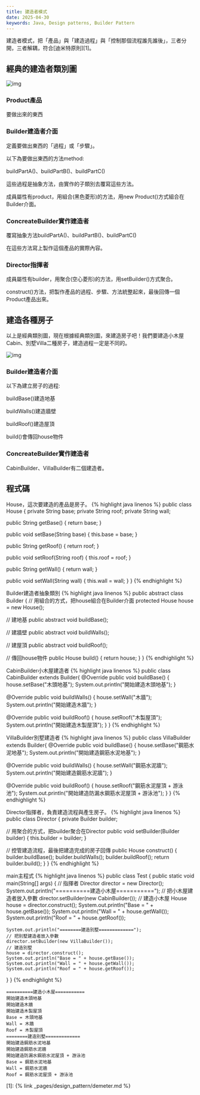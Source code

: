 ```yaml
---
title: 建造者模式
date: 2025-04-30
keywords: Java, Design patterns, Builder Pattern
---
```

建造者模式，把「產品」與「建造過程」與「控制那個流程誰先誰後」，三者分開，三者解耦，符合[迪米特原則][1]。

## 經典的建造者類別圖
![img]({{site.imgurl}}/pattern/builder1.png)

### Product產品
要做出來的東西

### Builder建造者介面
定義要做出東西的「過程」或「步驟」。

以下為要做出東西的方法method:

buildPartA()、buildPartB()、buildPartC()

這些過程是抽象方法，由實作的子類別去覆寫這些方法。

成員屬性有product，用組合(黑色菱形)的方法，用new Product()方式組合在Builder介面。

### ConcreateBuilder實作建造者
覆寫抽象方法buildPartA()、buildPartB()、buildPartC()

在這些方法寫上製作這個產品的實際內容。

### Director指揮者
成員屬性有builder，用聚合(空心菱形)的方法，用setBuilder()方式聚合。

construct()方法，把製作產品的過程、步驟、方法統整起來，最後回傳一個Product產品出來。

## 建造各種房子
以上是經典類別圖，現在根據經典類別圖，來建造房子吧！我們要建造小木屋Cabin、別墅Villa二種房子，建造過程一定是不同的。

![img]({{site.imgurl}}/pattern/builder2.png)

### Builder建造者介面
以下為建立房子的過程:

buildBase()建造地基

buildWalls()建造牆壁

buildRoof()建造屋頂

build()會傳回house物件

### ConcreateBuilder實作建造者
CabinBuilder、VillaBuilder有二個建造者。

## 程式碼
House，這次要建造的產品是房子。
{% highlight java linenos %}
public class House {
  private String base;
  private String roof;
  private String wall;

  public String getBase() {
    return base;
  }

  public void setBase(String base) {
    this.base = base;
  }

  public String getRoof() {
    return roof;
  }

  public void setRoof(String roof) {
    this.roof = roof;
  }

  public String getWall() {
    return wall;
  }

  public void setWall(String wall) {
    this.wall = wall;
  }
}
{% endhighlight %}

Builder建造者抽象類別
{% highlight java linenos %}
public abstract class Builder {
  // 用組合的方式，把house組合在Builder介面
  protected House house = new House();
  
  // 建地基
  public abstract void buildBase();
  
  // 建牆壁
  public abstract void buildWalls();
  
  // 建屋頂
  public abstract void buildRoof();
  
  // 傳回house物件
  public House build() {
    return house;
  }
}
{% endhighlight %}

CabinBuilder小木屋建造者
{% highlight java linenos %}
public class CabinBuilder extends Builder{
  @Override
  public void buildBase() {
    house.setBase("木頭地基");
    System.out.println("開始建造木頭地基");
  }

  @Override
  public void buildWalls() {
    house.setWall("木牆");
    System.out.println("開始建造木牆");
  }

  @Override
  public void buildRoof() {
    house.setRoof("木製屋頂");
    System.out.println("開始建造木製屋頂");
  }
}
{% endhighlight %}

VillaBuilder別墅建造者
{% highlight java linenos %}
public class VillaBuilder extends Builder{
  @Override
  public void buildBase() {
    house.setBase("鋼筋水泥地基");
    System.out.println("開始建造鋼筋水泥地基");
  }

  @Override
  public void buildWalls() {
    house.setWall("鋼筋水泥牆");
    System.out.println("開始建造鋼筋水泥牆");
  }

  @Override
  public void buildRoof() {
    house.setRoof("鋼筋水泥屋頂 + 游泳池");
    System.out.println("開始建造防漏水鋼筋水泥屋頂 + 游泳池");
  }
}
{% endhighlight %}

Director指揮者，負責建造流程與產生房子。
{% highlight java linenos %}
public class Director {
  private Builder builder;
  
  // 用聚合的方式，把builder聚合在Director
  public void setBuilder(Builder builder) {
    this.builder = builder;
  }

  // 控管建造流程，最後把建造完成的房子回傳
  public House construct() {
    builder.buildBase();
    builder.buildWalls();
    builder.buildRoof();
    return builder.build();
  }
}
{% endhighlight %}

main主程式
{% highlight java linenos %}
public class Test {
  public static void main(String[] args) {
    // 指揮者
    Director director = new Director();
    System.out.println("==========建造小木屋===========");
    // 把小木屋建造者放入參數
    director.setBuilder(new CabinBuilder());
    // 建造小木屋
    House house = director.construct();
    System.out.println("Base = " + house.getBase());
    System.out.println("Wall = " + house.getWall());
    System.out.println("Roof = " + house.getRoof());

    System.out.println("========建造別墅=============");
    // 把別墅建造者放入參數
    director.setBuilder(new VillaBuilder());
    // 建造別墅
    house = director.construct();
    System.out.println("Base = " + house.getBase());
    System.out.println("Wall = " + house.getWall());
    System.out.println("Roof = " + house.getRoof());
  }
}
{% endhighlight %}
```
==========建造小木屋===========
開始建造木頭地基
開始建造木牆
開始建造木製屋頂
Base = 木頭地基
Wall = 木牆
Roof = 木製屋頂
========建造別墅=============
開始建造鋼筋水泥地基
開始建造鋼筋水泥牆
開始建造防漏水鋼筋水泥屋頂 + 游泳池
Base = 鋼筋水泥地基
Wall = 鋼筋水泥牆
Roof = 鋼筋水泥屋頂 + 游泳池
```

[1]: {% link _pages/design_pattern/demeter.md %}